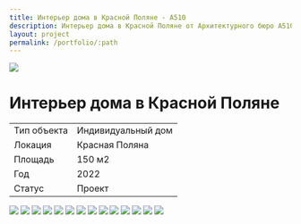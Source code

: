 ```yaml
---
title: Интерьер дома в Красной Поляне - А510
description: Интерьер дома в Красной Поляне от Архитектурного бюро А510.
layout: project
permalink: /portfolio/:path
---
```


<div id="banner">
    <img src="/images/dom-v-krasnoy-polyane/banner.jpg">
    <h1>Интерьер дома в Красной Поляне</h1>
</div>
<main id="main">
    <div id="project-wrapper">
        <div class="table-wrapper">
            <table>
                <tbody>
                    <tr>
                        <td>Тип объекта</td>
                        <td>Индивидуальный дом</td>
                    </tr>
                    <tr>
                        <td>Локация</td>
                        <td>Красная Поляна</td>
                    </tr>
                    <tr>
                        <td>Площадь</td>
                        <td>150 м2</td>
                    </tr>
                    <tr>
                        <td>Год</td>
                        <td>2022</td>
                    </tr>
                    <tr>
                        <td>Статус</td>
                        <td>Проект</td>
                    </tr>
                </tbody>
            </table>
        </div>
    </div>
    <div id="project-photo">
        <img class="image fit medium" src="/images/dom-v-krasnoy-polyane/01.jpg">
        <img class="image fit medium" src="/images/dom-v-krasnoy-polyane/02.jpg">
        <img class="image fit big" loading="lazy" src="/images/dom-v-krasnoy-polyane/03.jpg">
        <img class="image fit medium" loading="lazy" src="/images/dom-v-krasnoy-polyane/04.jpg">
        <img class="image fit medium" loading="lazy" src="/images/dom-v-krasnoy-polyane/05.jpg">
        <img class="image fit medium" loading="lazy" src="/images/dom-v-krasnoy-polyane/06.jpg">
        <img class="image fit medium" loading="lazy" src="/images/dom-v-krasnoy-polyane/07.jpg">
        <img class="image fit big" loading="lazy" src="/images/dom-v-krasnoy-polyane/08.jpg">
        <img class="image fit medium" loading="lazy" src="/images/dom-v-krasnoy-polyane/09.jpg">
        <img class="image fit medium" loading="lazy" src="/images/dom-v-krasnoy-polyane/10.jpg">
        <img class="image fit big" loading="lazy" src="/images/dom-v-krasnoy-polyane/11.jpg">
        <img class="image fit small" loading="lazy" src="/images/dom-v-krasnoy-polyane/12.jpg">
        <img class="image fit small" loading="lazy" src="/images/dom-v-krasnoy-polyane/13.jpg">
        <img class="image fit small" loading="lazy" src="/images/dom-v-krasnoy-polyane/14.jpg">
    </div>
</main>